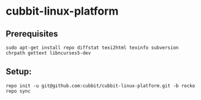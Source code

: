 # cubbit-linux-platform

## Prerequisites

```shell
sudo apt-get install repo diffstat texi2html texinfo subversion chrpath gettext libncurses5-dev
```

## Setup:

```shell
repo init -u git@github.com:cubbit/cubbit-linux-platform.git -b rocko
repo sync
```
